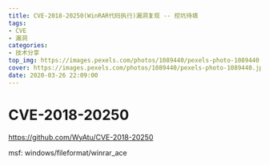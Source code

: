 ```yaml
---
title: CVE-2018-20250(WinRAR代码执行)漏洞复现 -- 挖坑待填
tags: 
- CVE
- 漏洞
categories:
- 技术分享
top_img: https://images.pexels.com/photos/1089440/pexels-photo-1089440.jpeg?auto=compress&cs=tinysrgb&dpr=1&w=500
cover: https://images.pexels.com/photos/1089440/pexels-photo-1089440.jpeg?auto=compress&cs=tinysrgb&dpr=1&w=800
date: 2020-03-26 22:09:00
---
```


# CVE-2018-20250

https://github.com/WyAtu/CVE-2018-20250

msf: windows/fileformat/winrar_ace
